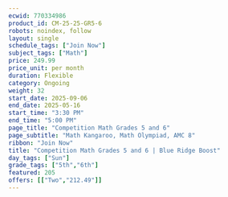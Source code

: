 ```yaml
---
ecwid: 770334986
product_id: CM-25-25-GR5-6
robots: noindex, follow
layout: single
schedule_tags: ["Join Now"]
subject_tags: ["Math"]
price: 249.99
price_unit: per month
duration: Flexible
category: Ongoing
weight: 32
start_date: 2025-09-06
end_date: 2025-05-16
start_time: "3:30 PM"
end_time: "5:00 PM"
page_title: "Competition Math Grades 5 and 6"
page_subtitle: "Math Kangaroo, Math Olympiad, AMC 8"
ribbon: "Join Now"
title: "Competition Math Grades 5 and 6 | Blue Ridge Boost"
day_tags: ["Sun"]
grade_tags: ["5th","6th"]
featured: 205
offers: [["Two","212.49"]]
---
```

